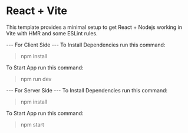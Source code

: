 # React + Vite

This template provides a minimal setup to get React + Nodejs working in Vite with HMR and some ESLint rules.

--- For Client Side ---
To Install Dependencies run this command:
> npm install

To Start App run this command:
> npm run dev


--- For Server Side ---
To Install Dependencies run this command:
> npm install

To Start App run this command:
> npm start
